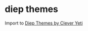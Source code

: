 # diep themes
Import to [Diep Themes by Clever Yeti](!https://github.com/CleverYeti/diep-themes/blob/main/diep-themes.js)
